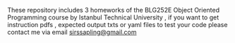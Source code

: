 These repository includes 3 homeworks of the BLG252E Object Oriented Programming course by Istanbul Technical University , if you want to get instruction pdfs , expected output txts or yaml files to test your code please contact me via email sirssapling@gmail.com
